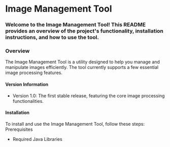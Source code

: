 # Image Management Tool

### Welcome to the Image Management Tool! This README provides an overview of the project's functionality, installation instructions, and how to use the tool.
### Overview

The Image Management Tool is a utility designed to help you manage and manipulate images efficiently. The tool currently supports a few essential image processing features.

#### **Version Information**

   * Version 1.0: The first stable release, featuring the core image processing functionalities.

#### **Installation**

To install and use the Image Management Tool, follow these steps:
Prerequisites

   * Required Java Libraries
